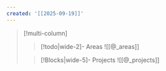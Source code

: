 ```yaml
---
created: '[[2025-09-19]]'
---
```


> [!multi-column]
>
>> [!todo|wide-2]-  Areas
>>  ![[@_areas]]
>
>> [!Blocks|wide-5]- Projects
>> ![[@_projects]]


